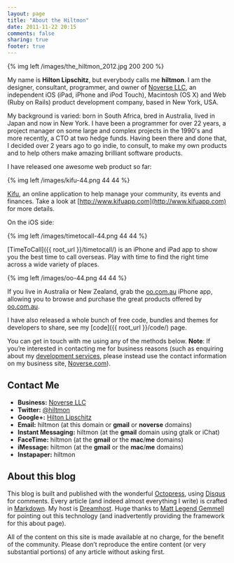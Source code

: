 ```yaml
---
layout: page
title: "About the Hiltmon"
date: 2011-11-22 20:15
comments: false
sharing: true
footer: true
---
```


{% img left /images/the_hiltmon_2012.jpg 200 200 %}

My name is **Hilton Lipschitz**, but everybody calls me **hiltmon**.  I am the designer, consultant,  programmer, and owner of [Noverse LLC](http://www.noverse.com), an independent iOS (iPad, iPhone and iPod Touch), Macintosh (OS X) and Web (Ruby on Rails) product development company, based in New York, USA.

My background is varied: born in South Africa, bred in Australia, lived in Japan and now in New York.  I have been a programmer for over 22 years, a project manager on some large and complex projects in the 1990's and more recently, a CTO at two hedge funds.  Having been there and done that, I decided over 2 years ago to go indie, to consult, to make my own products and to help others make amazing brilliant software products.

I have released one awesome web product so far:

{% img left /images/kifu-44.png 44 44 %}

[Kifu](http://www.kifuapp.com), an online application to help manage your community, its events and finances. Take a look at [http://www.kifuapp.com](http://www.kifuapp.com) for more details.

On the iOS side:

{% img left /images/timetocall-44.png 44 44 %}

[TimeToCall]({{ root_url }}/timetocall/) is an iPhone and iPad app to show you the best time to call overseas. Play with time to find the right time across a wide variety of places.

{% img left /images/oo-44.png 44 44 %}

If you live in Australia or New Zealand, grab the [oo.com.au](http://itunes.apple.com/au/app/oo-com-au/id422693241) iPhone app, allowing you to browse and purchase the great products offered by [oo.com.au](http://www.oo.com.au).

I have also released a whole bunch of free code, bundles and themes for developers to share, see my [code]({{ root_url }}/code/) page.

You can get in touch with me using any of the methods below. **Note**: If you’re interested in contacting me for business reasons (such as enquiring about my [development services](http://www.noverse.com/services/), please instead use the contact information on my business site, [Noverse.com](http://www.noverse.com)).

## Contact Me

* **Business:** [Noverse LLC](http://www.noverse.com)
* **Twitter:** [@hiltmon](http://twitter.com/hiltmon)
* **Google+:** <a rel="me" href="https://plus.google.com/u/0/106938375254936779482/about">Hilton Lipschitz</a>
* **Email:** hiltmon (at this domain or **gmail** or **noverse** domains)
* **Instant Messaging:** hiltmon (at the **gmail** domain using gtalk or iChat)
* **FaceTime:** hiltmon (at the **gmail** or the **mac**/**me** domains)
* **iMessage:** hiltmon (at the **gmail** or the **mac**/**me** domains)
* **Instapaper:** hiltmon

## About this blog

This blog is built and published with the wonderful [Octopress](http://octopress.org), using [Disqus](http://www.disqus.com) for comments. Every article (and indeed almost everything I write) is crafted in [Markdown](http://daringfireball.net/projects/markdown/). My host is [Dreamhost](http://dreamhost.com/).  Huge thanks to [Matt Legend Gemmell](http://mattgemmell.com) for pointing out this technology (and inadvertently providing the framework for this about page).

All of the content on this site is made available at no charge, for the benefit of the community. Please don’t reproduce the entire content (or very substantial portions) of any article without asking first.
